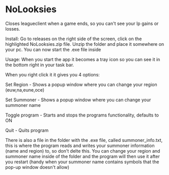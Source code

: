# NoLooksies
Closes leagueclient when a game ends, so you can't see your lp gains or losses.

Install:
Go to releases on the right side of the screen, click on the highlighted NoLooksies.zip file.
Unzip the folder and place it somewhere on your pc.
You can now start the .exe file inside

Usage:
When you start the app it becomes a tray icon so you can see it in the bottom right in your task bar.

When you right click it it gives you 4 options:
 
Set Region - Shows a popup window where you can change your region (euw,na,eune,oce)

Set Summoner - Shows a popup window where you can change your summoner name

Toggle program - Starts and stops the programs functionality, defaults to ON
  
Quit - Quits program
  
There is also a file in the folder with the .exe file, called summoner_info.txt, this is where the program reads and writes your summoner information (name and region) to, so don't delte this. You can change your region and summoner name inside of the folder and the program will then use it after you restart (handy when your summoner name contains symbols that the pop-up window doesn't allow)
